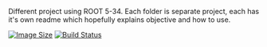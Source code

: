 Different project using ROOT 5-34. Each folder is separate project, each has it's own readme which hopefully explains objective and how to use.

[![Image Size](https://img.shields.io/badge/image%20size-200%20MB-blue)](https://github.com/mach3-software/MaCh3/pkgs/container/mach3)
[![Build Status](https://github.com/mach3-software/MaCh3/workflows/build/badge.svg)](https://github.com/mach3-software/MaCh3/actions?query=workflow%3A%22build%22)


